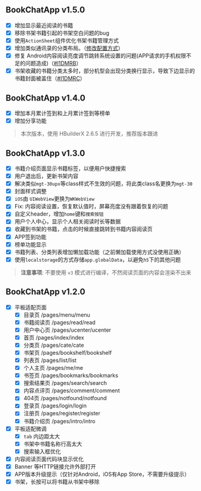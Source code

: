 ## BookChatApp v1.5.0
- [x] 增加显示最近阅读的书籍
- [x] 移除书架书籍引起的书架空白问题的bug
- [x] 使用`ActionSheet`组件优化书架书籍管理方式
- [x] 增加类似通讯录的分类布局。（[修改配置方式](https://gitee.com/truthhun/BookChatApp/blob/master/pages/cate/cate.vue#L76)）
- [x] 修复 Android内容阅读亮度调节跳转系统设置的问题(APP请求的手机权限不足的问题造成)（[#I1DMRB](https://gitee.com/truthhun/BookChatApp/issues/I1DMRB)）
- [x] 书架收藏的书籍分类太多时，部分机型会出现分类换行显示，导致下边显示的书籍封面被盖住（[#I1DMRC](https://gitee.com/truthhun/BookChatApp/issues/I1DMRC)）

## BookChatApp v1.4.0

- [x] 增加本月累计签到和上月累计签到等榜单
- [x] 增加分享功能

> 本次版本，使用 HBuilderX 2.6.5 进行开发，推荐版本跟进

## BookChatApp v1.3.0
- [x] 书籍介绍页面显示书籍标签，以便用户快捷搜索
- [x] 用户退出后，更新书架内容
- [x] 解决类似`mgt-30upx`等class样式不生效的问题，将此类class名更换为`mgt-30`
- [x] 封面样式调整
- [x] `iOS`由 `UIWebView`更换为`WKWebView`
- [x] Fix: 内容阅读设置，恢复默认值时，屏幕亮度没有跟着恢复的问题
- [x] 自定义header，增加`home`键和`搜索按钮`
- [x] 用户个人中心，显示个人相关阅读时长等数据
- [x] 收藏到书架的书籍，点击的时候直接跳转到书籍内容阅读页
- [x] APP签到功能
- [x] 榜单功能显示
- [x] 书籍列表、分类列表增加懒加载功能（之前懒加载使用方式没使用正确）
- [x] 使用`localstorage`的方式存储`app.globalData`，以避免`h5`下的其他问题 

> **注意事项**: 不要使用 `v3` 模式进行编译，不然阅读页面的内容会渲染不出来

## BookChatApp v1.2.0
- [x] 平板适配页面
	- [x] 目录页            /pages/menu/menu
	- [x] 书籍阅读页         /pages/read/read
	- [x] 用户中心页         /pages/ucenter/ucenter
	- [x] 首页              /pages/index/index
	- [x] 分类页            /pages/cate/cate
	- [x] 书架页            /pages/bookshelf/bookshelf
	- [x] 列表页            /pages/list/list
	- [x] 个人主页          /pages/me/me
	- [x] 书签页            /pages/bookmarks/bookmarks
	- [x] 搜索结果页         /pages/search/search
	- [x] 内容点评页         /pages/comment/comment
	- [x] 404页            /pages/notfound/notfound
	- [x] 登录页            /pages/login/login
	- [x] 注册页            /pages/register/register
	- [x] 书籍介绍页         /pages/intro/intro
- [x] 平板适配微调
	- [x] `tab` 内边距太大
	- [x] 书架中书籍名称行高太大
	- [x] 搜索输入框优化
- [x] 内容阅读页面代码块显示优化
- [x] Banner 等HTTP链接允许外部打开
- [x] APP版本升级提示（仅针对Android，iOS有App Store，不需要升级提示） 
- [x] 书架，长按可以将书籍从书架中移除